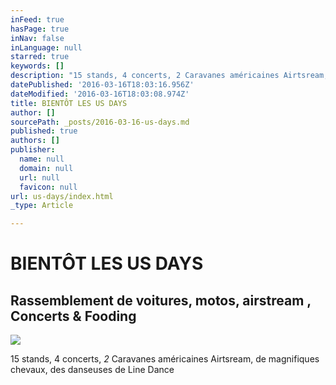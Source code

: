 ```yaml
---
inFeed: true
hasPage: true
inNav: false
inLanguage: null
starred: true
keywords: []
description: "15 stands, 4 concerts, 2 Caravanes américaines Airtsream, de magnifiques chevaux, des danseuses \_de Line Dance"
datePublished: '2016-03-16T18:03:16.956Z'
dateModified: '2016-03-16T18:03:08.974Z'
title: BIENTÔT LES US DAYS
author: []
sourcePath: _posts/2016-03-16-us-days.md
published: true
authors: []
publisher:
  name: null
  domain: null
  url: null
  favicon: null
url: us-days/index.html
_type: Article

---
```

# BIENTÔT LES US DAYS

## Rassemblement de voitures, motos, airstream , Concerts & Fooding
![](https://s3-us-west-2.amazonaws.com/the-grid-img/p/44c5413c11a47b20e62b5eab3d5987a9e071ab03.jpg)

15 stands, 4 concerts, _2_ Caravanes américaines Airtsream, de magnifiques chevaux, des danseuses  de Line Dance